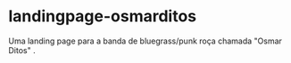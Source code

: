 # landingpage-osmarditos
Uma landing page para a banda de bluegrass/punk roça chamada "Osmar Ditos" .
